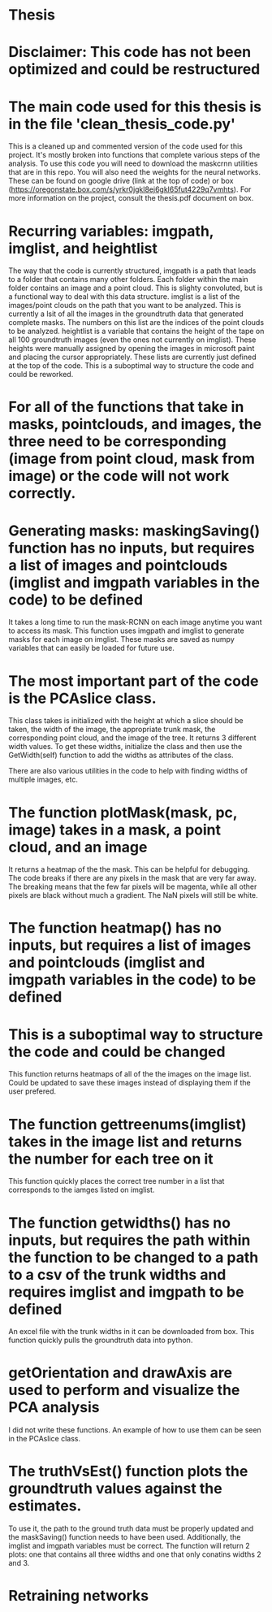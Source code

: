 # Thesis
# Disclaimer: This code has not been optimized and could be restructured  
# The main code used for this thesis is in the file 'clean_thesis_code.py'
This is a cleaned up and commented version of the code used for this project. It's mostly broken into functions that complete various steps of the analysis.
To use this code you will need to download the maskcrnn utilities that are in this repo. You will also need the weights for the neural networks.
These can be found on google drive (link at the top of code) or box (https://oregonstate.box.com/s/yrkr0jgkl8ej6gkl65fut4229q7vmhts).
For more information on the project, consult the thesis.pdf document on box. 

# Recurring variables: imgpath, imglist, and heightlist
The way that the code is currently structured, imgpath is a path that leads to a folder that contains many other folders. Each folder within the main folder contains an image and a point cloud.
This is slighty convoluted, but is a functional way to deal with this data structure. 
imglist is a list of the images/point clouds on the path that you want to be analyzed. This is currently a lsit of all the images in the groundtruth data that generated complete masks.
The numbers on this list are the indices of the point clouds to be analyzed.
heightlist is a variable that contains the height of the tape on all 100 groundtruth images (even the ones not currently on imglist). 
These heights were manually assigned by opening the images in microsoft paint and placing the cursor appropriately.
These lists are currently just defined at the top of the code. This is a suboptimal way to structure the code and could be reworked.

# For all of the functions that take in masks, pointclouds, and images, the three need to be corresponding (image from point cloud, mask from image) or the code will not work correctly.

# Generating masks: maskingSaving() function has no inputs, but requires a list of images and pointclouds (imglist and imgpath variables in the code) to be defined
It takes a long time to run the mask-RCNN on each image anytime you want to access its mask. This function uses imgpath and imglist to generate masks for each image on imglist.
These masks are saved as numpy variables that can easily be loaded for future use.

# The most important part of the code is the PCAslice class. 
This class takes is initialized with the height at which a slice should be taken, the width of the image, the appropriate trunk mask, the corresponding point cloud, and the image of the tree.
It returns 3 different width values. To get these widths, initialize the class and then use the GetWidth(self) function to add the widths as attributes of the class.

There are also various utilities in the code to help with finding widths of multiple images, etc.
# The function plotMask(mask, pc, image) takes in a mask, a point cloud, and an image
It returns a heatmap of the the mask. This can be helpful for debugging. The code breaks if there are any pixels in the mask that are very far away. 
The breaking means that the few far pixels will be magenta, while all other pixels are black without much a gradient. The NaN pixels will still be white.

# The function heatmap() has no inputs, but requires a list of images and pointclouds (imglist and imgpath variables in the code) to be defined
# This is a suboptimal way to structure the code and could be changed
This function returns heatmaps of all of the the images on the image list. Could be updated to save these images instead of displaying them if the user prefered.

# The function gettreenums(imglist) takes in the image list and returns the number for each tree on it
This function quickly places the correct tree number in a list that corresponds to the iamges listed on imglist. 

# The function getwidths() has no inputs, but requires the path within the function to be changed to a path to a csv of the trunk widths and requires imglist and imgpath to be defined
An excel file with the trunk widths in it can be downloaded from box. This function quickly pulls the groundtruth data into python.

# getOrientation and drawAxis are used to perform and visualize the PCA analysis
I did not write these functions. An example of how to use them can be seen in the PCAslice class.

# The truthVsEst() function plots the groundtruth values against the estimates.
To use it, the path to the ground truth data must be properly updated and the maskSaving() function needs to have been used. Additionally, the imglist and imgpath variables must be correct.
The function will return 2 plots: one that contains all three widths and one that only conatins widths 2 and 3.

# Retraining networks

